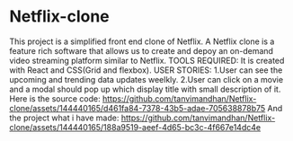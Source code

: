 # Netflix-clone
This project is a simplified front end clone of Netflix.
A Netflix clone is a feature rich software that allows us to create and depoy an on-demand video streaming platform similar to Netflix.
TOOLS REQUIRED:
It is created with React and CSS(Grid and flexbox).
USER STORIES:
1.User can see the upcoming and trending data updates weelkly.
2.User can click on a movie and a modal should pop up which display title with small description of it.
Here is the source code:
https://github.com/tanvimandhan/Netflix-clone/assets/144440165/d461fa84-7378-43b5-adae-705638878b75
And the project what i have made:
https://github.com/tanvimandhan/Netflix-clone/assets/144440165/188a9519-aeef-4d65-bc3c-4f667e14dc4e
